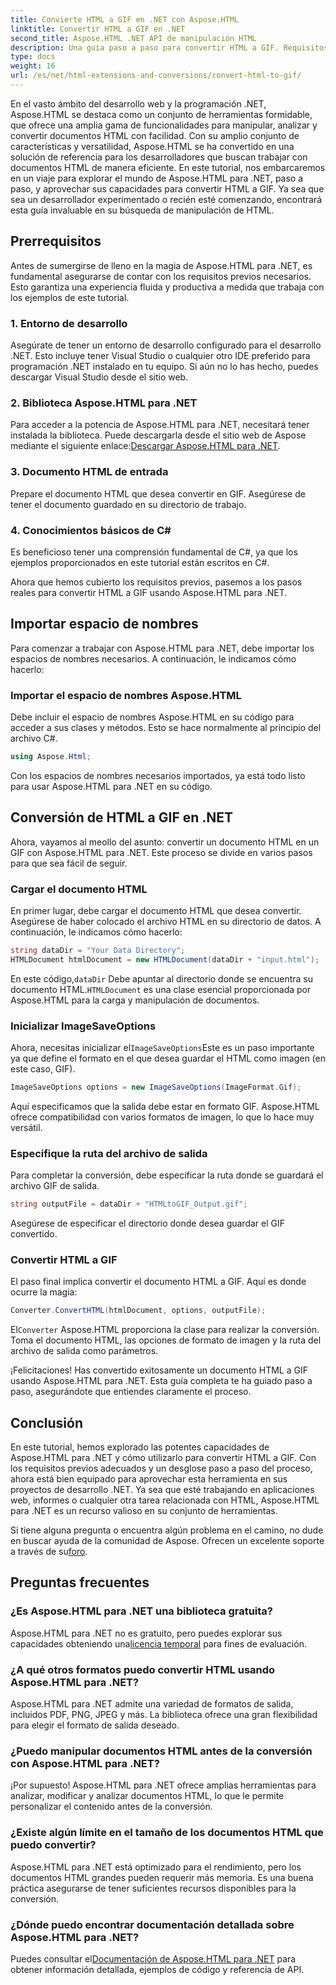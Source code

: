 ```yaml
---
title: Convierte HTML a GIF en .NET con Aspose.HTML
linktitle: Convertir HTML a GIF en .NET
second_title: Aspose.HTML .NET API de manipulación HTML
description: Una guía paso a paso para convertir HTML a GIF. Requisitos previos, ejemplos de código, preguntas frecuentes y mucho más. Optimice su manipulación de HTML con Aspose.HTML.
type: docs
weight: 16
url: /es/net/html-extensions-and-conversions/convert-html-to-gif/
---
```


En el vasto ámbito del desarrollo web y la programación .NET, Aspose.HTML se destaca como un conjunto de herramientas formidable, que ofrece una amplia gama de funcionalidades para manipular, analizar y convertir documentos HTML con facilidad. Con su amplio conjunto de características y versatilidad, Aspose.HTML se ha convertido en una solución de referencia para los desarrolladores que buscan trabajar con documentos HTML de manera eficiente. En este tutorial, nos embarcaremos en un viaje para explorar el mundo de Aspose.HTML para .NET, paso a paso, y aprovechar sus capacidades para convertir HTML a GIF. Ya sea que sea un desarrollador experimentado o recién esté comenzando, encontrará esta guía invaluable en su búsqueda de manipulación de HTML.

## Prerrequisitos

Antes de sumergirse de lleno en la magia de Aspose.HTML para .NET, es fundamental asegurarse de contar con los requisitos previos necesarios. Esto garantiza una experiencia fluida y productiva a medida que trabaja con los ejemplos de este tutorial.

### 1. Entorno de desarrollo

Asegúrate de tener un entorno de desarrollo configurado para el desarrollo .NET. Esto incluye tener Visual Studio o cualquier otro IDE preferido para programación .NET instalado en tu equipo. Si aún no lo has hecho, puedes descargar Visual Studio desde el sitio web.

### 2. Biblioteca Aspose.HTML para .NET

 Para acceder a la potencia de Aspose.HTML para .NET, necesitará tener instalada la biblioteca. Puede descargarla desde el sitio web de Aspose mediante el siguiente enlace:[Descargar Aspose.HTML para .NET](https://releases.aspose.com/html/net/).

### 3. Documento HTML de entrada

Prepare el documento HTML que desea convertir en GIF. Asegúrese de tener el documento guardado en su directorio de trabajo.

### 4. Conocimientos básicos de C#

Es beneficioso tener una comprensión fundamental de C#, ya que los ejemplos proporcionados en este tutorial están escritos en C#.

Ahora que hemos cubierto los requisitos previos, pasemos a los pasos reales para convertir HTML a GIF usando Aspose.HTML para .NET.

## Importar espacio de nombres

Para comenzar a trabajar con Aspose.HTML para .NET, debe importar los espacios de nombres necesarios. A continuación, le indicamos cómo hacerlo:

### Importar el espacio de nombres Aspose.HTML

Debe incluir el espacio de nombres Aspose.HTML en su código para acceder a sus clases y métodos. Esto se hace normalmente al principio del archivo C#.

```csharp
using Aspose.Html;
```

Con los espacios de nombres necesarios importados, ya está todo listo para usar Aspose.HTML para .NET en su código.

## Conversión de HTML a GIF en .NET

Ahora, vayamos al meollo del asunto: convertir un documento HTML en un GIF con Aspose.HTML para .NET. Este proceso se divide en varios pasos para que sea fácil de seguir.

### Cargar el documento HTML

En primer lugar, debe cargar el documento HTML que desea convertir. Asegúrese de haber colocado el archivo HTML en su directorio de datos. A continuación, le indicamos cómo hacerlo:

```csharp
string dataDir = "Your Data Directory";
HTMLDocument htmlDocument = new HTMLDocument(dataDir + "input.html");
```

 En este código,`dataDir` Debe apuntar al directorio donde se encuentra su documento HTML.`HTMLDocument` es una clase esencial proporcionada por Aspose.HTML para la carga y manipulación de documentos.

### Inicializar ImageSaveOptions

 Ahora, necesitas inicializar el`ImageSaveOptions`Este es un paso importante ya que define el formato en el que desea guardar el HTML como imagen (en este caso, GIF).

```csharp
ImageSaveOptions options = new ImageSaveOptions(ImageFormat.Gif);
```

Aquí especificamos que la salida debe estar en formato GIF. Aspose.HTML ofrece compatibilidad con varios formatos de imagen, lo que lo hace muy versátil.

### Especifique la ruta del archivo de salida

Para completar la conversión, debe especificar la ruta donde se guardará el archivo GIF de salida.

```csharp
string outputFile = dataDir + "HTMLtoGIF_Output.gif";
```

Asegúrese de especificar el directorio donde desea guardar el GIF convertido.

### Convertir HTML a GIF

El paso final implica convertir el documento HTML a GIF. Aquí es donde ocurre la magia:

```csharp
Converter.ConvertHTML(htmlDocument, options, outputFile);
```

 El`Converter` Aspose.HTML proporciona la clase para realizar la conversión. Toma el documento HTML, las opciones de formato de imagen y la ruta del archivo de salida como parámetros.

¡Felicitaciones! Has convertido exitosamente un documento HTML a GIF usando Aspose.HTML para .NET. Esta guía completa te ha guiado paso a paso, asegurándote que entiendes claramente el proceso.

## Conclusión

En este tutorial, hemos explorado las potentes capacidades de Aspose.HTML para .NET y cómo utilizarlo para convertir HTML a GIF. Con los requisitos previos adecuados y un desglose paso a paso del proceso, ahora está bien equipado para aprovechar esta herramienta en sus proyectos de desarrollo .NET. Ya sea que esté trabajando en aplicaciones web, informes o cualquier otra tarea relacionada con HTML, Aspose.HTML para .NET es un recurso valioso en su conjunto de herramientas.

 Si tiene alguna pregunta o encuentra algún problema en el camino, no dude en buscar ayuda de la comunidad de Aspose. Ofrecen un excelente soporte a través de su[foro](https://forum.aspose.com/).

## Preguntas frecuentes

### ¿Es Aspose.HTML para .NET una biblioteca gratuita?
 Aspose.HTML para .NET no es gratuito, pero puedes explorar sus capacidades obteniendo una[licencia temporal](https://purchase.aspose.com/temporary-license/) para fines de evaluación.

### ¿A qué otros formatos puedo convertir HTML usando Aspose.HTML para .NET?
Aspose.HTML para .NET admite una variedad de formatos de salida, incluidos PDF, PNG, JPEG y más. La biblioteca ofrece una gran flexibilidad para elegir el formato de salida deseado.

### ¿Puedo manipular documentos HTML antes de la conversión con Aspose.HTML para .NET?
¡Por supuesto! Aspose.HTML para .NET ofrece amplias herramientas para analizar, modificar y analizar documentos HTML, lo que le permite personalizar el contenido antes de la conversión.

### ¿Existe algún límite en el tamaño de los documentos HTML que puedo convertir?
Aspose.HTML para .NET está optimizado para el rendimiento, pero los documentos HTML grandes pueden requerir más memoria. Es una buena práctica asegurarse de tener suficientes recursos disponibles para la conversión.

### ¿Dónde puedo encontrar documentación detallada sobre Aspose.HTML para .NET?
 Puedes consultar el[Documentación de Aspose.HTML para .NET](https://reference.aspose.com/html/net/) para obtener información detallada, ejemplos de código y referencia de API.

